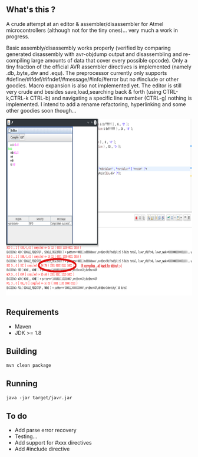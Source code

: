 ## What's this ?

A crude attempt at an editor & assembler/disassembler for Atmel microcontrollers (although not for the tiny ones)... very much a work in progress.

Basic assembly/disassembly works properly (verified by comparing generated disassembly with avr-objdump output and disassembling and re-compiling large amounts of data that cover every possible opcode). 
Only a tiny fraction of the official AVR assembler directives is implemented (namely .db,.byte,.dw and .equ). The preprocessor currently only supports #define/#ifdef/#ifndef/#message/#info/#error but no #include or other goodies.
Macro expansion is also not implemented yet.
The editor is still very crude and besides save,load,searching back & forth (using CTRL-k,CTRL-k CTRL-b) and navigating a specific line number (CTRL-g) nothing is implemented. I intend to add a rename refactoring, hyperlinking and some other goodies soon though...

<img src="https://raw.githubusercontent.com/toby1984/javr/master/screenshot.png" width="640" height="480" />

## Requirements

- Maven
- JDK >= 1.8

## Building

```
mvn clean package
```

## Running

```
java -jar target/javr.jar
``` 

## To do

- Add parse error recovery
- Testing...
- Add support for #xxx directives
- Add #include directive 
